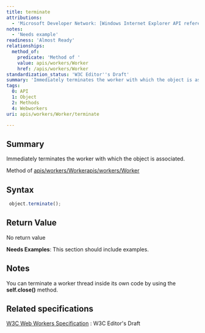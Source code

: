 ```yaml
---
title: terminate
attributions:
  - 'Microsoft Developer Network: [Windows Internet Explorer API reference Article](http://msdn.microsoft.com/en-us/library/ie/hh828809%28v=vs.85%29.aspx)'
notes:
  - 'Needs example'
readiness: 'Almost Ready'
relationships:
  method_of:
    predicate: 'Method of '
    value: apis/workers/Worker
    href: /apis/workers/Worker
standardization_status: 'W3C Editor''s Draft'
summary: 'Immediately terminates the worker with which the object is associated.'
tags:
  0: API
  1: Object
  2: Methods
  4: Webworkers
uri: apis/workers/Worker/terminate

---
```

## Summary

Immediately terminates the worker with which the object is associated.

Method of [apis/workers/Worker](/apis/workers/Worker)[apis/workers/Worker](/apis/workers/Worker)

## Syntax

``` js
 object.terminate();
```

## Return Value

No return value

**Needs Examples**: This section should include examples.

## Notes

You can terminate a worker thread inside its own code by using the **self.close()** method.

## Related specifications

[W3C Web Workers Specification](http://dev.w3.org/html5/workers)
:   W3C Editor's Draft
